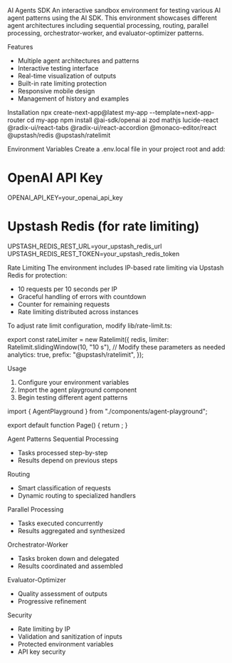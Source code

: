 AI Agents SDK
An interactive sandbox environment for testing various AI agent patterns using the AI SDK. This environment showcases different agent architectures including sequential processing, routing, parallel processing, orchestrator-worker, and evaluator-optimizer patterns.

Features
- Multiple agent architectures and patterns
- Interactive testing interface
- Real-time visualization of outputs
- Built-in rate limiting protection
- Responsive mobile design  
- Management of history and examples

Installation
npx create-next-app@latest my-app --template=next-app-router
cd my-app
npm install @ai-sdk/openai ai zod mathjs lucide-react @radix-ui/react-tabs @radix-ui/react-accordion @monaco-editor/react @upstash/redis @upstash/ratelimit

Environment Variables
Create a .env.local file in your project root and add:

# OpenAI API Key
OPENAI_API_KEY=your_openai_api_key

# Upstash Redis (for rate limiting)
UPSTASH_REDIS_REST_URL=your_upstash_redis_url
UPSTASH_REDIS_REST_TOKEN=your_upstash_redis_token

Rate Limiting
The environment includes IP-based rate limiting via Upstash Redis for protection:

- 10 requests per 10 seconds per IP
- Graceful handling of errors with countdown
- Counter for remaining requests
- Rate limiting distributed across instances

To adjust rate limit configuration, modify lib/rate-limit.ts:

export const rateLimiter = new Ratelimit({
  redis,
  limiter: Ratelimit.slidingWindow(10, "10 s"), // Modify these parameters as needed
  analytics: true,
  prefix: "@upstash/ratelimit",
});

Usage
1. Configure your environment variables
2. Import the agent playground component
3. Begin testing different agent patterns

import { AgentPlayground } from "./components/agent-playground";

export default function Page() {
  return <AgentPlayground />;
}

Agent Patterns
Sequential Processing
- Tasks processed step-by-step
- Results depend on previous steps

Routing
- Smart classification of requests
- Dynamic routing to specialized handlers

Parallel Processing
- Tasks executed concurrently
- Results aggregated and synthesized

Orchestrator-Worker
- Tasks broken down and delegated
- Results coordinated and assembled

Evaluator-Optimizer
- Quality assessment of outputs
- Progressive refinement

Security
- Rate limiting by IP
- Validation and sanitization of inputs
- Protected environment variables
- API key security